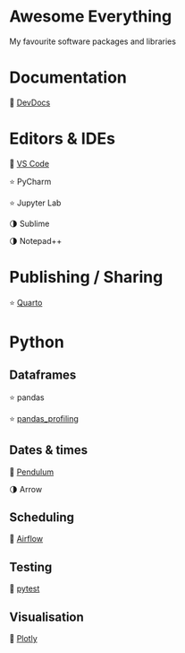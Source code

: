 # Awesome Everything

My favourite software packages and libraries

# Documentation

:1st_place_medal: [DevDocs](https://devdocs.io/)

# Editors & IDEs

:1st_place_medal: [VS Code](https://code.visualstudio.com/)

:star: PyCharm 

:star: Jupyter Lab

:last_quarter_moon: Sublime

:last_quarter_moon: Notepad++

# Publishing / Sharing

:star: [Quarto](https://quarto.org)

# Python

## Dataframes

:star: pandas

:star: [pandas_profiling](https://github.com/ydataai/pandas-profiling)

## Dates & times

:1st_place_medal: [Pendulum](https://pendulum.eustace.io/)

:last_quarter_moon: Arrow

## Scheduling

:1st_place_medal: [Airflow](https://airflow.apache.org/)

## Testing

:1st_place_medal: [pytest](https://docs.pytest.org/)

## Visualisation

:1st_place_medal: [Plotly](https://plotly.com/python/)
